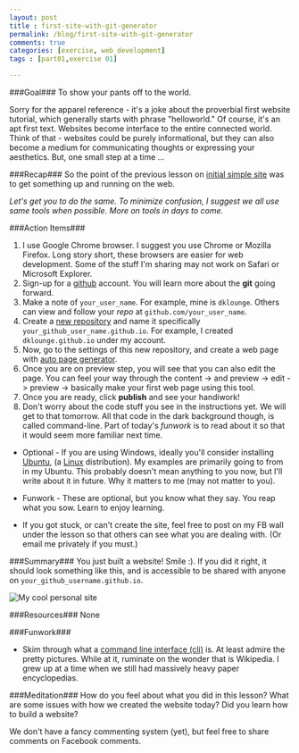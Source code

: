 ```yaml
---
layout: post
title : first-site-with-git-generator
permalink: /blog/first-site-with-git-generator
comments: true
categories: [exercise, web_development]
tags : [part01,exercise 01]

---
```

###Goal###
To show your pants off to the world.

Sorry for the apparel reference - it\'s a joke about the proverbial first website tutorial, which generally starts with phrase \"helloworld.\" Of course, it\'s an apt first text. Websites become interface to the entire connected world. Think of that - websites could be purely informational, but they can also become a medium for communicating thoughts or expressing your aesthetics. But, one small step at a time ...

###Recap###
So the point of the previous lesson on [initial simple site](../hold-onto-your-pants-site/) was to get something up and running on the web.

_Let\'s get you to do the same. To minimize confusion, I suggest we all use same tools when possible. More on tools in days to come._

###Action Items###
1. I use Google Chrome browser. I suggest you use Chrome or Mozilla Firefox. Long story short, these browsers are easier for web development. Some of the stuff I\'m sharing may not work on Safari or Microsoft Explorer.
2. Sign-up for a [github](https://github.com/join) account. You will learn more about the __git__ going forward.
3. Make a note of `your_user_name`. For example, mine is `dklounge`. Others can view and follow your _repo_ at `github.com/your_user_name`.
4. Create a [new repository](https://help.github.com/articles/creating-a-new-repository) and name it specifically `your_github_user_name.github.io`. For example, I created `dklounge.github.io` under my account.
5. Now, go to the settings of this new repository, and create a web page with [auto page generator](https://help.github.com/articles/creating-pages-with-the-automatic-generator).
6. Once you are on preview step, you will see that you can also edit the page. You can feel your way through the content -> and preview -> edit -> preview -> basically make your first web page using this tool.
7. Once you are ready, click __publish__ and see your handiwork!
8. Don\'t worry about the code stuff you see in the instructions yet. We will get to that tomorrow. All that code in the dark background though, is called command-line. Part of today\'s _funwork_ is to read about it so that it would seem more familiar next time.

* Optional - If you are using Windows, ideally you\'ll consider installing [Ubuntu](http://www.ubuntu.com/), (a [Linux](http://en.wikipedia.org/wiki/Linux) distribution). My examples are primarily going to from in my Ubuntu. This probably doesn\'t mean anything to you now, but I\'ll write about it in future. Why it matters to me (may not matter to you).

* Funwork - These are optional, but you know what they say. You reap what you sow. Learn to enjoy learning.

* If you got stuck, or can\'t create the site, feel free to post on my FB wall under the lesson so that others can see what you are dealing with. (Or email me privately if you must.)

###Summary###
You just built a website! Smile :). If you did it right, it should look something like this, and is accessible to be shared with anyone on `your_github_username.github.io`.

![My cool personal site]({{site.url}}/assets/images/2014-01-11_exercise01.png)

###Resources###
None

###Funwork###
* Skim through what a [command line interface (cli)](http://en.wikipedia.org/wiki/Command-line_interface) is. At least admire the pretty pictures. While at it, ruminate on the wonder that is Wikipedia. I grew up at a time when we still had massively heavy paper encyclopedias.

###Meditation###
How do you feel about what you did in this lesson? What are some issues with how we created the website today? Did you learn how to build a website?

We don\'t have a fancy commenting system (yet), but feel free to share comments on Facebook comments.
